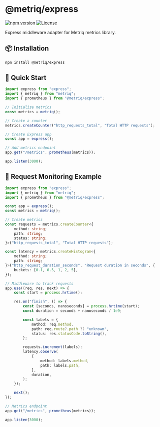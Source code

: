 # @metriq/express

[![npm version](https://img.shields.io/npm/v/@metriq/express.svg)](https://www.npmjs.com/package/@metriq/express)
[![License](https://img.shields.io/npm/l/@metriq/express.svg)](https://www.npmjs.com/package/@metriq/express)

Express middleware adapter for Metriq metrics library.

## 📦 Installation

```bash
npm install @metriq/express
```

## 🚀 Quick Start

```typescript
import express from "express";
import { metriq } from "metriq";
import { prometheus } from "@metriq/express";

// Initialize metrics
const metrics = metriq();

// Create a counter
metrics.createCounter("http_requests_total", "Total HTTP requests");

// Create Express app
const app = express();

// Add metrics endpoint
app.get("/metrics", prometheus(metrics));

app.listen(3000);
```

## 🔧 Request Monitoring Example

```typescript
import express from "express";
import { metriq } from "metriq";
import { prometheus } from "@metriq/express";

const app = express();
const metrics = metriq();

// Create metrics
const requests = metrics.createCounter<{
    method: string;
    path: string;
    status: string;
}>("http_requests_total", "Total HTTP requests");

const latency = metrics.createHistogram<{
    method: string;
    path: string;
}>("http_request_duration_seconds", "Request duration in seconds", {
    buckets: [0.1, 0.5, 1, 2, 5],
});

// Middleware to track requests
app.use((req, res, next) => {
    const start = process.hrtime();

    res.on("finish", () => {
        const [seconds, nanoseconds] = process.hrtime(start);
        const duration = seconds + nanoseconds / 1e9;

        const labels = {
            method: req.method,
            path: req.route?.path ?? "unknown",
            status: res.statusCode.toString(),
        };

        requests.increment(labels);
        latency.observe(
            {
                method: labels.method,
                path: labels.path,
            },
            duration,
        );
    });

    next();
});

// Metrics endpoint
app.get("/metrics", prometheus(metrics));

app.listen(3000);
```
